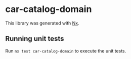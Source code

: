 # car-catalog-domain

This library was generated with [Nx](https://nx.dev).

## Running unit tests

Run `nx test car-catalog-domain` to execute the unit tests.
